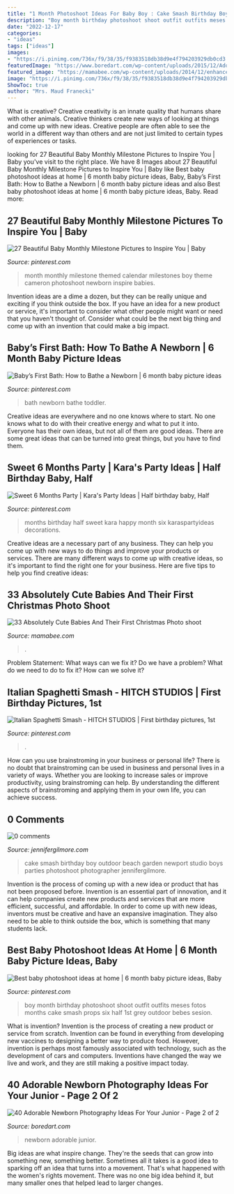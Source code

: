 ```yaml
---
title: "1 Month Photoshoot Ideas For Baby Boy : Cake Smash Birthday Boy Outdoor Beach Garden Newport Studio Boys Parties Photoshoot Photographer Jennifergilmore"
description: "Boy month birthday photoshoot shoot outfit outfits meses fotos months cake smash props six half 1st grey outdoor bebes sesion"
date: "2022-12-17"
categories:
- "ideas"
tags: ["ideas"]
images:
- "https://i.pinimg.com/736x/f9/38/35/f9383518db38d9e4f794203929db0cd3.jpg"
featuredImage: "https://www.boredart.com/wp-content/uploads/2015/12/Adorable-newborn-Photography-Ideas-For-Your-Junior-21.jpg"
featured_image: "https://mamabee.com/wp-content/uploads/2014/12/enhanced-buzz-28592-1415409500-21.jpg"
image: "https://i.pinimg.com/736x/f9/38/35/f9383518db38d9e4f794203929db0cd3.jpg"
ShowToc: true
author: "Mrs. Maud Franecki"
---
```



What is creative?
Creative creativity is an innate quality that humans share with other animals. Creative thinkers create new ways of looking at things and come up with new ideas. Creative people are often able to see the world in a different way than others and are not just limited to certain types of experiences or tasks.

	

		
looking for 27 Beautiful Baby Monthly Milestone Pictures to Inspire You | Baby you've visit to the right place. We have 8 Images about 27 Beautiful Baby Monthly Milestone Pictures to Inspire You | Baby like Best baby photoshoot ideas at home | 6 month baby picture ideas, Baby, Baby’s First Bath: How to Bathe a Newborn | 6 month baby picture ideas and also Best baby photoshoot ideas at home | 6 month baby picture ideas, Baby. Read more:
		
    
## 27 Beautiful Baby Monthly Milestone Pictures To Inspire You | Baby

<img loading=lazy src="https://i.pinimg.com/736x/c3/64/28/c36428b7c2b5a1aa6a9b0e8ba813ba45.jpg" onerror="this.onerror=null;this.src='https://tse1.mm.bing.net/th?id=OIP.kKbPbpJ4VIECwMtErbfZsgHaLH&amp;pid=15.1';" alt="27 Beautiful Baby Monthly Milestone Pictures to Inspire You | Baby">

_Source: pinterest.com_

>month monthly milestone themed calendar milestones boy theme cameron photoshoot newborn inspire babies. 

	

Invention ideas are a dime a dozen, but they can be really unique and exciting if you think outside the box. If you have an idea for a new product or service, it's important to consider what other people might want or need that you haven't thought of. Consider what could be the next big thing and come up with an invention that could make a big impact.

    
## Baby’s First Bath: How To Bathe A Newborn | 6 Month Baby Picture Ideas

<img loading=lazy src="https://i.pinimg.com/736x/ad/40/64/ad4064ba7aeb51ec10de9f1c70a19f59.jpg" onerror="this.onerror=null;this.src='https://tse1.mm.bing.net/th?id=OIP.ae1xqX5F_0ad5h9I4zUWTgD6D6&amp;pid=15.1';" alt="Baby’s First Bath: How to Bathe a Newborn | 6 month baby picture ideas">

_Source: pinterest.com_

>bath newborn bathe toddler. 

	

Creative ideas are everywhere and no one knows where to start. No one knows what to do with their creative energy and what to put it into. Everyone has their own ideas, but not all of them are good ideas. There are some great ideas that can be turned into great things, but you have to find them.

    
## Sweet 6 Months Party | Kara&#039;s Party Ideas | Half Birthday Baby, Half

<img loading=lazy src="https://i.pinimg.com/736x/69/c1/41/69c1413950abec4f4d0c63cb4d52a26d.jpg" onerror="this.onerror=null;this.src='https://tse2.mm.bing.net/th?id=OIP.LyUyI9RbERwiRgps2As9MwHaLP&amp;pid=15.1';" alt="Sweet 6 Months Party | Kara&#039;s Party Ideas | Half birthday baby, Half">

_Source: pinterest.com_

>months birthday half sweet kara happy month six karaspartyideas decorations. 

	

Creative ideas are a necessary part of any business. They can help you come up with new ways to do things and improve your products or services. There are many different ways to come up with creative ideas, so it's important to find the right one for your business. Here are five tips to help you find creative ideas: 

    
## 33 Absolutely Cute Babies And Their First Christmas Photo Shoot

<img loading=lazy src="https://mamabee.com/wp-content/uploads/2014/12/enhanced-buzz-28592-1415409500-21.jpg" onerror="this.onerror=null;this.src='https://tse1.mm.bing.net/th?id=OIP.SVGBz_omxsVwwpJDOjiUQAHaE8&amp;pid=15.1';" alt="33 Absolutely Cute Babies And Their First Christmas Photo shoot">

_Source: mamabee.com_

>. 

	

Problem Statement: What ways can we fix it?
Do we have a problem?
What do we need to do to fix it?
How can we solve it?

    
## Italian Spaghetti Smash - HITCH STUDIOS | First Birthday Pictures, 1st

<img loading=lazy src="https://i.pinimg.com/736x/f9/38/35/f9383518db38d9e4f794203929db0cd3.jpg" onerror="this.onerror=null;this.src='https://tse2.mm.bing.net/th?id=OIP.lCw4fgy98TLeTAYk_2TH7gHaE8&amp;pid=15.1';" alt="Italian Spaghetti Smash - HITCH STUDIOS | First birthday pictures, 1st">

_Source: pinterest.com_

>. 

	

How can you use brainstroming in your business or personal life?
There is no doubt that brainstroming can be used in business and personal lives in a variety of ways. Whether you are looking to increase sales or improve productivity, using brainstroming can help. By understanding the different aspects of brainstroming and applying them in your own life, you can achieve success.

    
## 0 Comments

<img loading=lazy src="https://jennifergilmore.com/blog/wp-content/uploads/2014/05/blog_gilmore_studios_photo_orange_county_newport_beach_family_portrait_cake_smash_outdoor_one_yr_old_boy_cowboy_boots_spencer_3.jpg" onerror="this.onerror=null;this.src='https://tse4.mm.bing.net/th?id=OIP.eNTemHv8N5j3nnTWCMJUDAHaFS&amp;pid=15.1';" alt="0 comments">

_Source: jennifergilmore.com_

>cake smash birthday boy outdoor beach garden newport studio boys parties photoshoot photographer jennifergilmore. 

	

Invention is the process of coming up with a new idea or product that has not been proposed before. Invention is an essential part of innovation, and it can help companies create new products and services that are more efficient, successful, and affordable. In order to come up with new ideas, inventors must be creative and have an expansive imagination. They also need to be able to think outside the box, which is something that many students lack.

    
## Best Baby Photoshoot Ideas At Home | 6 Month Baby Picture Ideas, Baby

<img loading=lazy src="https://i.pinimg.com/736x/85/94/dd/8594dd1e0f14ede6f2c22e6b89e8789b.jpg" onerror="this.onerror=null;this.src='https://tse3.mm.bing.net/th?id=OIP.wJTwzGjytfSJuxQmIgu-cwHaGW&amp;pid=15.1';" alt="Best baby photoshoot ideas at home | 6 month baby picture ideas, Baby">

_Source: pinterest.com_

>boy month birthday photoshoot shoot outfit outfits meses fotos months cake smash props six half 1st grey outdoor bebes sesion. 

	

What is invention?
Invention is the process of creating a new product or service from scratch. Invention can be found in everything from developing new vaccines to designing a better way to produce food. However, invention is perhaps most famously associated with technology, such as the development of cars and computers. Inventions have changed the way we live and work, and they are still making a positive impact today.

    
## 40 Adorable Newborn Photography Ideas For Your Junior - Page 2 Of 2

<img loading=lazy src="https://www.boredart.com/wp-content/uploads/2015/12/Adorable-newborn-Photography-Ideas-For-Your-Junior-21.jpg" onerror="this.onerror=null;this.src='https://tse2.mm.bing.net/th?id=OIP.AVP9cQDwS6ecIHY9gU4zqAHaLG&amp;pid=15.1';" alt="40 Adorable Newborn Photography Ideas For Your Junior - Page 2 of 2">

_Source: boredart.com_

>newborn adorable junior. 

	

Big ideas are what inspire change. They're the seeds that can grow into something new, something better. Sometimes all it takes is a good idea to sparking off an idea that turns into a movement. That's what happened with the women's rights movement. There was no one big idea behind it, but many smaller ones that helped lead to larger changes.

